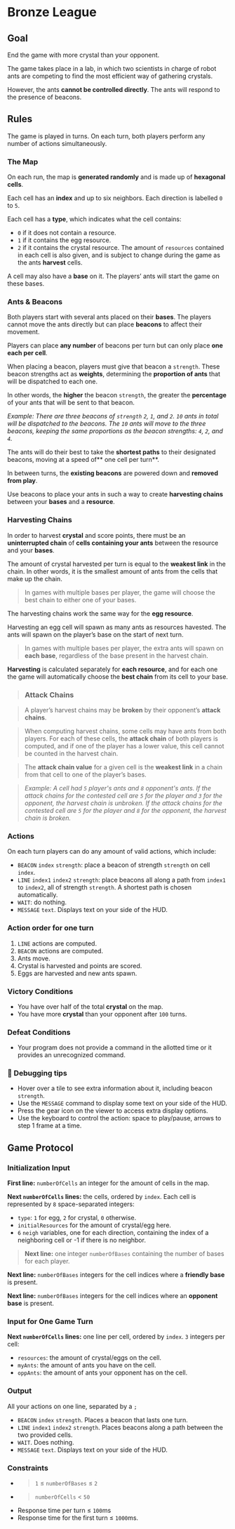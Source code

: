 # Bronze League

## Goal

End the game with more crystal than your opponent.

The game takes place in a lab, in which two scientists in charge of robot ants are competing to find the most efficient way of gathering crystals.

However, the ants **cannot be controlled directly**. The ants will respond to the presence of beacons.

## Rules

The game is played in turns. On each turn, both players perform any number of actions simultaneously.

### The Map
On each run, the map is **generated randomly** and is made up of **hexagonal cells**.

Each cell has an **index** and up to six neighbors. Each direction is labelled `0` to `5`.

Each cell has a **type**, which indicates what the cell contains:
- `0` if it does not contain a resource.
- `1` if it contains the egg resource.
- `2` if it contains the crystal resource.
The amount of `resources` contained in each cell is also given, and is subject to change during the game as the ants **harvest** cells.

A cell may also have a **base** on it. The players’ ants will start the game on these bases.

### Ants & Beacons

Both players start with several ants placed on their **bases**. The players cannot move the ants directly but can place **beacons** to affect their movement.

Players can place **any number** of beacons per turn but can only place **one each per cell**.

When placing a beacon, players must give that beacon a `strength`. These beacon strengths act as **weights**, determining the **proportion of ants** that will be dispatched to each one.

In other words, the **higher** the beacon `strength`, the greater the **percentage** of your ants that will be sent to that beacon.

*Example: There are three beacons of `strength` `2`, `1`, and `2`. `10` ants in total will be dispatched to the beacons. The `10` ants will move to the three beacons, keeping the same proportions as the beacon strengths: `4`, `2`, and `4`.*

The ants will do their best to take the **shortest paths** to their designated beacons, moving at a speed of** one cell per turn**.

In between turns, the **existing beacons** are powered down and **removed from play**.

Use beacons to place your ants in such a way to create **harvesting chains** between your **bases** and a **resource**.

### Harvesting Chains

In order to harvest **crystal** and score points, there must be an **uninterrupted chain** of **cells containing your ants** between the resource and your **bases**.

The amount of crystal harvested per turn is equal to the **weakest link** in the chain. In other words, it is the smallest amount of ants from the cells that make up the chain.

> In games with multiple bases per player, the game will choose the best chain to either one of your bases.

The harvesting chains work the same way for the **egg resource**.

Harvesting an egg cell will spawn as many ants as resources havested. The ants will spawn on the player’s base on the start of next turn.

> In games with multiple bases per player, the extra ants will spawn on **each base**, regardless of the base present in the harvest chain.

**Harvesting** is calculated separately for **each resource**, and for each one the game will automatically choose the **best chain** from its cell to your base.

> ### Attack Chains

> A player’s harvest chains may be **broken** by their opponent’s **attack chains**.

> When computing harvest chains, some cells may have ants from both players. For each of these cells, the **attack chain** of both players is computed, and if one of the player has a lower value, this cell cannot be counted in the harvest chain.

> The **attack chain value** for a given cell is the **weakest link** in a chain from that cell to one of the player’s bases.

> *Example: A cell had `5` player's ants and `8` opponent's ants. If the attack chains for the contested cell are `5` for the player and `3` for the opponent, the harvest chain is unbroken. If the attack chains for the contested cell are `5` for the player and `8` for the opponent, the harvest chain is broken.*

### Actions

On each turn players can do any amount of valid actions, which include:

- `BEACON` `index` `strength`: place a beacon of strength `strength` on cell `index`.
- `LINE` `index1` `index2` `strength`: place beacons all along a path from `index1` to `index2`, all of strength `strength`. A shortest path is chosen automatically.
- `WAIT`: do nothing.
- `MESSAGE` `text`. Displays text on your side of the HUD.

### Action order for one turn

1. `LINE` actions are computed.
2. `BEACON` actions are computed.
3. Ants move.
4. Crystal is harvested and points are scored.
5. Eggs are harvested and new ants spawn.

### Victory Conditions

- You have over half of the total **crystal** on the map.
- You have more **crystal** than your opponent after `100` turns.

### Defeat Conditions

- Your program does not provide a command in the allotted time or it provides an unrecognized command.

### 🐞 Debugging tips
- Hover over a tile to see extra information about it, including beacon `strength`.
- Use the `MESSAGE` command to display some text on your side of the HUD.
- Press the gear icon on the viewer to access extra display options.
- Use the keyboard to control the action: space to play/pause, arrows to step 1 frame at a time.

## Game Protocol

### Initialization Input

**First line:** `numberOfCells` an integer for the amount of cells in the map.

**Next `numberOfCells` lines:** the cells, ordered by `index`. Each cell is represented by `8` space-separated integers:
- `type`: `1` for egg, `2` for crystal, `0` otherwise.
- `initialResources` for the amount of crystal/egg here.
- `6` `neigh` variables, one for each direction, containing the index of a neighboring cell or -1 if there is no neighbor.

> **Next line:** one integer `numberOfBases` containing the number of bases for each player.

**Next line:** `numberOfBases` integers for the cell indices where a **friendly base** is present.

**Next line:** `numberOfBases` integers for the cell indices where an **opponent base** is present.

### Input for One Game Turn

**Next `numberOfCells` lines:** one line per cell, ordered by `index`. `3` integers per cell:
- `resources`: the amount of crystal/eggs on the cell.
- `myAnts`: the amount of ants you have on the cell.
- `oppAnts`: the amount of ants your opponent has on the cell.

### Output

All your actions on one line, separated by a `;`
- `BEACON` `index` `strength`. Places a beacon that lasts one turn.
- `LINE` `index1` `index2` `strength`. Places beacons along a path between the two provided cells.
- `WAIT`. Does nothing.
- `MESSAGE` `text`. Displays text on your side of the HUD.

### Constraints

- > `1` ≤ `numberOfBases` ≤ `2`
- > `numberOfCells` < `50`
- Response time per turn ≤ `100`ms
- Response time for the first turn ≤ `1000`ms.